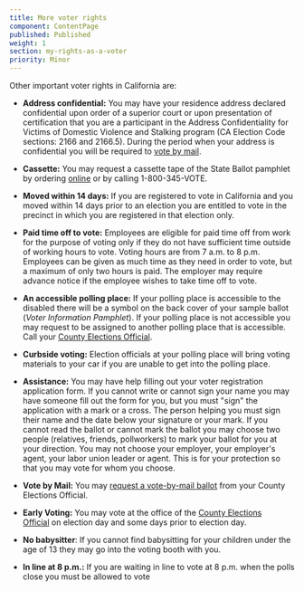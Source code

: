 ```yaml
---
title: More voter rights
component: ContentPage
published: Published
weight: 1
section: my-rights-as-a-voter
priority: Minor
---
```

<p>Other important voter rights in California are:</p>
<ul>
<li><strong>Address confidential:</strong> You may have your residence address declared confidential upon order of a superior court or upon presentation of certification that you are a participant in the Address Confidentiality for Victims of Domestic Violence and Stalking program (CA Election Code sections: 2166 and 2166.5). During the period when your address is confidential you will be required to&nbsp;<a href="https://cavotes.org/vote/mail.html">vote by mail</a>.</li>
</ul>
<ul>
<li><strong>Cassette:</strong> You may request a cassette tape of the State Ballot pamphlet by ordering&nbsp;<a class="ext" href="http://www.ss.ca.gov/elections/elections_audio.htm" target="_blank">online</a>&nbsp;or by calling 1-800-345-VOTE.</li>
</ul>
<ul>
<li><strong>Moved within 14 days:</strong> If you are registered to vote in California and you moved within 14 days prior to an election you are entitled to vote in the precinct in which you are registered in that election only.</li>
</ul>
<ul>
<li><strong>Paid time off to vote:</strong> Employees are eligible for paid time off from work for the purpose of voting only if they do not have sufficient time outside of working hours to vote. Voting hours are from 7 a.m. to 8 p.m. Employees can be given as much time as they need in order to vote, but a maximum of only two hours is paid. The employer may require advance notice if the employee wishes to take time off to vote.</li>
</ul>
<ul>
<li><strong>An accessible polling place:</strong> If your polling place is accessible to the disabled there will be a symbol on the back cover of your sample ballot (<em>Voter Information Pamphlet</em>). If your polling place is not accessible you may request to be assigned to another polling place that is accessible. Call your&nbsp;<a class="ext" href="http://www.ss.ca.gov/elections/elections_d.htm" target="_blank">County Elections Official</a>.</li>
</ul>
<ul>
<li><strong>Curbside voting:</strong> Election officials at your polling place will bring voting materials to your car if you are unable to get into the polling place.</li>
</ul>
<ul>
<li><strong>Assistance:</strong> You may have help filling out your voter registration application form. If you cannot write or cannot sign your name you may have someone fill out the form for you, but you must "sign" the application with a mark or a cross. The person helping you must sign their name and the date below your signature or your mark. If you cannot read the ballot or cannot mark the ballot you may choose two people (relatives, friends, pollworkers) to mark your ballot for you at your direction. You may not choose your employer, your employer's agent, your labor union leader or agent. This is for your protection so that you may vote for whom you choose.</li>
</ul>
<ul>
<li><strong>Vote by Mail:</strong> You may&nbsp;<a href="https://cavotes.org/vote/mail.html">request a vote-by-mail ballot</a>&nbsp;from your County Elections Official.</li>
</ul>
<ul>
<li><strong>Early Voting:</strong> You may vote at the office of the&nbsp;<a class="ext" href="http://www.ss.ca.gov/elections/elections_d.htm" target="_blank">County Elections Official</a>&nbsp;on election day and some days prior to election day.</li>
</ul>
<ul>
<li><strong>No babysitter</strong>: If you cannot find babysitting for your children under the age of 13 they may go into the voting booth with you.</li>
</ul>
<ul>
<li><strong>In line at 8 p.m.:</strong> If you are waiting in line to vote at 8 p.m. when the polls close you must be allowed to vote</li>
</ul>
